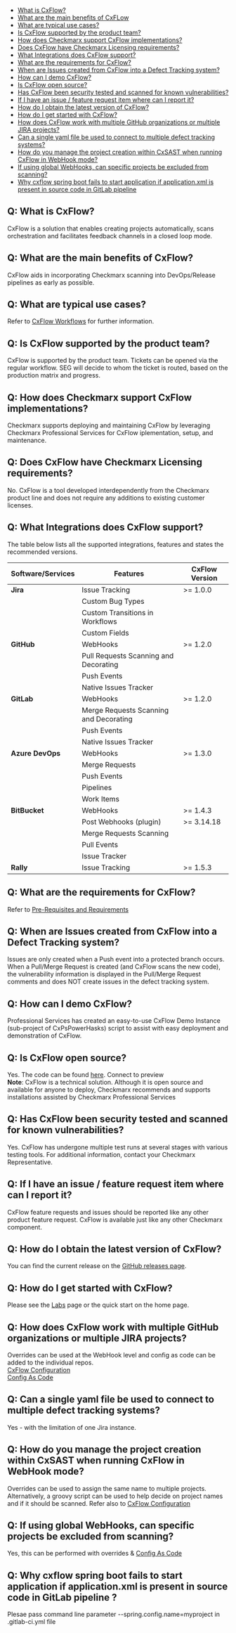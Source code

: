 * [What is CxFlow?](#whatiscxflow)
* [What are the main benefits of CxFLow](#benefits)
* [What are typical use cases?](#typical)
* [Is CxFlow supported by the product team?](#productteam)
* [How does Checkmarx support CxFlow implementations?](#implementations)
* [Does CxFlow have Checkmarx Licensing requirements?](#licensing)
* [What Integrations does CxFlow support?](#integrations)
* [What are the requirements for CxFlow?](#requirements)
* [When are Issues created from CxFlow into a Defect Tracking system?](#issues)
* [How can I demo CxFlow?](#demo)
* [Is CxFlow open source?](#opensource)
* [Has CxFlow been security tested and scanned for known vulnerabilities?](#securitytested)
* [If I have an issue / feature request item where can I report it?](#featurerequest)
* [How do I obtain the latest version of CxFlow?](#latest)
* [How do I get started with CxFlow?](#getstarted)
* [How does CxFlow work with multiple GitHub organizations or multiple JIRA projects?](#multiple)
* [Can a single yaml file be used to connect to multiple defect tracking systems?](#singleyaml)
* [How do you manage the project creation within CxSAST when running CxFlow in WebHook mode?](#manageprojectcreation)
* [If using global WebHooks, can specific projects be excluded from scanning?](#globalwebhooks)
* [Why cxflow spring boot fails to start application if application.xml is present in source code in GitLab pipeline](#applicationxml)

## <a name="whatiscxflow">Q: What is CxFlow?</a>
CxFlow is a solution that enables creating projects automatically, scans orchestration and facilitates feedback channels in a closed loop mode.

## <a name="benefits">Q: What are the main benefits of CxFlow?</a>
CxFlow aids in incorporating Checkmarx scanning into DevOps/Release pipelines as early as possible. 

## <a name="typical">Q: What are typical use cases?</a>
Refer to [CxFlow Workflows](https://github.com/checkmarx-ltd/cx-flow/wiki/Workflows) for further information.

## <a name="productteam">Q: Is CxFlow supported by the product team?</a>
CxFlow is supported by the product team. Tickets can be opened via the regular workflow. SEG will decide to whom the ticket is routed, based on the production matrix and progress.

## <a name="implementations">Q: How does Checkmarx support CxFlow implementations?</a>
Checkmarx supports deploying and maintaining CxFlow by leveraging Checkmarx Professional Services for CxFlow iplementation, setup, and maintenance.

## <a name="licensing">Q: Does CxFlow have Checkmarx Licensing requirements?</a>
No. CxFlow is a tool developed interdependently from the Checkmarx product line and does not require any additions to existing customer licenses.

## <a name="integrations">Q: What Integrations does CxFlow support?</a>
The table below lists all the supported integrations, features and states the recommended versions.

| Software/Services | Features | CxFlow Version |
|-------------------|----------|----------------|
| **Jira** | Issue Tracking | >= 1.0.0 |
|      | Custom Bug Types |        |
|      | Custom Transitions in Workflows |        |
|      | Custom Fields                   |        |
| **GitHub** | WebHooks | >= 1.2.0 |
|        | Pull Requests Scanning and Decorating |       |
|        | Push Events |        |
|        | Native Issues Tracker |               |
| **GitLab** | WebHooks | >= 1.2.0 |
|        | Merge Requests Scanning and Decorating |       |
|        | Push Events |        |
|        | Native Issues Tracker |               |
| **Azure DevOps** | WebHooks | >= 1.3.0 |
|        | Merge Requests |       |
|        | Push Events |        |
|        | Pipelines |               |
|        | Work Items |               |
| **BitBucket** | WebHooks | >= 1.4.3 |
|               | Post Webhooks (plugin) | >= 3.14.18 |
|               | Merge Requests Scanning |         |
|               | Pull Events |          |
|               | Issue Tracker |         |
| **Rally** | Issue Tracking | >= 1.5.3 |

## <a name="requirements">Q: What are the requirements for CxFlow?</a>
Refer to [Pre-Requisites and Requirements](https://github.com/checkmarx-ltd/cx-flow/wiki/Prerequisites-and-Requirements) 

## <a name="issues">Q: When are Issues created from CxFlow into a Defect Tracking system?</a>
Issues are only created when a Push event into a protected branch occurs. When a Pull/Merge Request is created (and CxFlow scans the new code), the vulnerability information is displayed in the Pull/Merge Request comments and does NOT create issues in the defect tracking system.

## <a name="demo">Q: How can I demo CxFlow?</a>
Professional Services has created an easy-to-use CxFlow Demo Instance (sub-project of CxPsPowerHasks) script to assist with easy deployment and demonstration of CxFlow.

## <a name="opensource">Q: Is CxFlow open source?</a>
Yes. The code can be found [here](https://github.com/checkmarx-ts/cx-flow). Connect to preview 
<br>**Note**: CxFlow is a technical solution. Although it is open source and available for anyone to deploy, Checkmarx recommends and supports installations assisted by Checkmarx Professional Services

## <a name="securitytested">Q: Has CxFlow been security tested and scanned for known vulnerabilities?</a>
Yes. CxFlow has undergone multiple test runs at several stages with various testing tools.
For additional information, contact your Checkmarx Representative.

## <a name="featurerequest">Q: If I have an issue / feature request item where can I report it?</a>
CxFlow feature requests and issues should be reported like any other product feature request. CxFlow is available just like any other Checkmarx component.

## <a name="latest">Q: How do I obtain the latest version of CxFlow?</a>
You can find the current release on the [GitHub releases page](https://github.com/checkmarx-ts/cx-flow/releases).

## <a name="getstarted">Q: How do I get started with CxFlow?</a>
Please see the [Labs](https://github.com/checkmarx-ltd/cx-flow/wiki/Labs) page or the quick start on the home page.

## <a name="multiple">Q: How does CxFlow work with multiple GitHub organizations or multiple JIRA projects?</a>
Overrides can be used at the WebHook level and config as code can be added to the individual repos.
<br/>[CxFlow Configuration](https://github.com/checkmarx-ltd/cx-flow/wiki/Configuration)
<br/>[Config As Code](https://github.com/checkmarx-ltd/cx-flow/wiki/Config-As-Code)

## <a name="singleyaml">Q: Can a single yaml file be used to connect to multiple defect tracking systems?</a>
Yes - with the limitation of one Jira instance.

## <a name="manageprojectcreation">Q: How do you manage the project creation within CxSAST when running CxFlow in WebHook mode?</a>
Overrides can be used to assign the same name to multiple projects.  Alternatively, a groovy script can be used to help decide on project names and if it should be scanned. Refer also to [CxFlow Configuration](https://github.com/checkmarx-ltd/cx-flow/wiki/Configuration)

## <a name="globalwebhooks">Q: If using global WebHooks, can specific projects be excluded from scanning?</a>
Yes, this can be performed with overrides & [Config As Code](https://github.com/checkmarx-ltd/cx-flow/wiki/Config-As-Code)

## <a name="applicationxml">Q: Why cxflow spring boot fails to start application if application.xml is present in source code in GitLab pipeline ?</a>
Plesae pass command line parameter --spring.config.name=myproject in .gitlab-ci.yml file